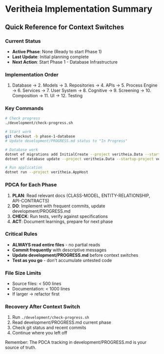 # Veritheia Implementation Summary

## Quick Reference for Context Switches

### Current Status
- **Active Phase**: None (Ready to start Phase 1)
- **Last Update**: Initial planning complete
- **Next Action**: Start Phase 1 - Database Infrastructure

### Implementation Order
1. Database → 2. Models → 3. Repositories → 4. APIs → 5. Process Engine → 6. Services → 7. User System → 8. Cognitive → 9. Screening → 10. Composition → 11. UI → 12. Testing

### Key Commands
```bash
# Check progress
./development/check-progress.sh

# Start work
git checkout -b phase-1-database
# Update development/PROGRESS.md status to "In Progress"

# Database work
dotnet ef migrations add InitialCreate --project veritheia.Data --startup-project veritheia.ApiService
dotnet ef database update --project veritheia.Data --startup-project veritheia.ApiService

# Run application
dotnet run --project veritheia.AppHost
```

### PDCA for Each Phase
1. **PLAN**: Read relevant docs (CLASS-MODEL, ENTITY-RELATIONSHIP, API-CONTRACTS)
2. **DO**: Implement with frequent commits, update development/PROGRESS.md
3. **CHECK**: Run tests, verify against specifications
4. **ACT**: Document learnings, prepare for next phase

### Critical Rules
- **ALWAYS read entire files** - no partial reads
- **Commit frequently** with descriptive messages
- **Update development/PROGRESS.md** before context switches
- **Test as you go** - don't accumulate untested code

### File Size Limits
- Source files: < 500 lines
- Documentation: < 1000 lines
- If larger → refactor first

### Recovery After Context Switch
1. Run `./development/check-progress.sh`
2. Read development/PROGRESS.md current phase
3. Check git status and recent commits
4. Continue where you left off

Remember: The PDCA tracking in development/PROGRESS.md is your source of truth.